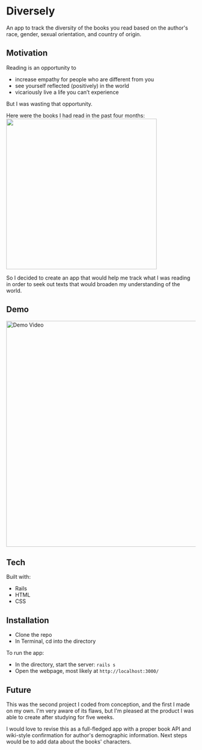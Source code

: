 # Diversely
An app to track the diversity of the books you read based on the author's race, gender, sexual orientation, and country of origin.

## Motivation
Reading is an opportunity to
* increase empathy for people who are different from you
* see yourself reflected (positively) in the world
* vicariously live a life you can’t experience </br>

But I was wasting that opportunity.

Here were the books I had read in the past four months: </br>
<img src="https://i.imgur.com/3EIL5UB.png" height="400" /> </br>

So I decided to create an app that would help me track what I was reading in order to seek out texts that would broaden my understanding of the world.

## Demo
<img src="https://i.imgur.com/wuCLmEt.gif" alt="Demo Video" width="600" />

## Tech
Built with:
* Rails
* HTML
* CSS

## Installation
* Clone the repo
* In Terminal, cd into the directory

To run the app:
* In the directory, start the server: `rails s`
* Open the webpage, most likely at `http://localhost:3000/`

## Future
This was the second project I coded from conception, and the first I made on my own. I'm very aware of its flaws, but I'm pleased at the product I was able to create after studying for five weeks.

I would love to revise this as a full-fledged app with a proper book API and wiki-style confirmation for author's demographic information. Next steps would be to add data about the books' characters.
